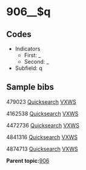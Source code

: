 # 906\_\_$q

## Codes

-   Indicators
    -   First: \_
    -   Second: \_
-   Subfield: q

## Sample bibs

479023 [Quicksearch](https://search.library.yale.edu/catalog/479023) [VXWS](http://prodorbis.library.yale.edu:7014/vxws/GetHoldingsService?bibId=479023)

4162538 [Quicksearch](https://search.library.yale.edu/catalog/4162538) [VXWS](http://prodorbis.library.yale.edu:7014/vxws/GetHoldingsService?bibId=4162538)

4472736 [Quicksearch](https://search.library.yale.edu/catalog/4472736) [VXWS](http://prodorbis.library.yale.edu:7014/vxws/GetHoldingsService?bibId=4472736)

4841316 [Quicksearch](https://search.library.yale.edu/catalog/4841316) [VXWS](http://prodorbis.library.yale.edu:7014/vxws/GetHoldingsService?bibId=4841316)

4874713 [Quicksearch](https://search.library.yale.edu/catalog/4874713) [VXWS](http://prodorbis.library.yale.edu:7014/vxws/GetHoldingsService?bibId=4874713)

**Parent topic:**[906](../../tags/906/906.md)

